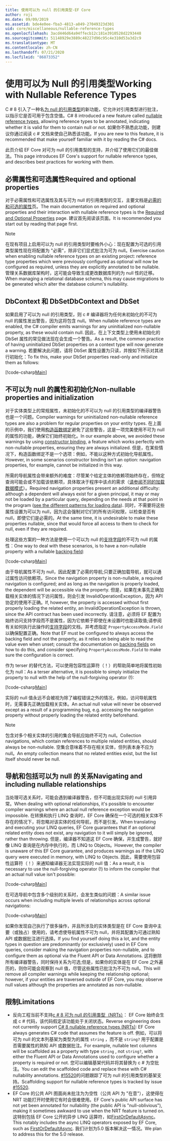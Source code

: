 ```yaml
---
title: 使用可以为 null 的引用类型-EF Core
author: roji
ms.date: 09/09/2019
ms.assetid: bde4e0ee-fba3-4813-a849-27049323d301
uid: core/miscellaneous/nullable-reference-types
ms.openlocfilehash: 3acd446d64a94ffecb12c181e3910528d2293448
ms.sourcegitcommit: 51148929e3889c48227d96c95c4e310d53a3d2c9
ms.translationtype: MT
ms.contentlocale: zh-CN
ms.lasthandoff: 07/21/2020
ms.locfileid: "86873352"
---
```

# <a name="working-with-nullable-reference-types"></a><span data-ttu-id="e6ac0-102">使用可以为 Null 的引用类型</span><span class="sxs-lookup"><span data-stu-id="e6ac0-102">Working with Nullable Reference Types</span></span>

<span data-ttu-id="e6ac0-103">C # 8 引入了一种名[为 null 的引用类型](/dotnet/csharp/tutorials/nullable-reference-types)的新功能，它允许对引用类型进行批注，以指示它是否可用于包含空值。</span><span class="sxs-lookup"><span data-stu-id="e6ac0-103">C# 8 introduced a new feature called [nullable reference types](/dotnet/csharp/tutorials/nullable-reference-types), allowing reference types to be annotated, indicating whether it is valid for them to contain null or not.</span></span> <span data-ttu-id="e6ac0-104">如果你不熟悉此功能，则建议你通过阅读 c # 文档来使自己熟悉该功能。</span><span class="sxs-lookup"><span data-stu-id="e6ac0-104">If you are new to this feature, it is recommended that make yourself familiar with it by reading the C# docs.</span></span>

<span data-ttu-id="e6ac0-105">此页介绍 EF Core 对可为 null 的引用类型的支持，并介绍了使用它们的最佳做法。</span><span class="sxs-lookup"><span data-stu-id="e6ac0-105">This page introduces EF Core's support for nullable reference types, and describes best practices for working with them.</span></span>

## <a name="required-and-optional-properties"></a><span data-ttu-id="e6ac0-106">必需属性和可选属性</span><span class="sxs-lookup"><span data-stu-id="e6ac0-106">Required and optional properties</span></span>

<span data-ttu-id="e6ac0-107">对于必需属性和可选属性及其与可为 null 的引用类型的交互，主要文档是[必需的和可选的属性](xref:core/modeling/entity-properties#required-and-optional-properties)页。</span><span class="sxs-lookup"><span data-stu-id="e6ac0-107">The main documentation on required and optional properties and their interaction with nullable reference types is the [Required and Optional Properties](xref:core/modeling/entity-properties#required-and-optional-properties) page.</span></span> <span data-ttu-id="e6ac0-108">建议首先阅读该页面。</span><span class="sxs-lookup"><span data-stu-id="e6ac0-108">It is recommended you start out by reading that page first.</span></span>

> [!NOTE]
> <span data-ttu-id="e6ac0-109">在现有项目上启用可以为 null 的引用类型时要格外小心：现在配置为可选的引用类型属性现在将配置为 "必需"，除非它们显式批注为可为 null。</span><span class="sxs-lookup"><span data-stu-id="e6ac0-109">Exercise caution when enabling nullable reference types on an existing project: reference type properties which were previously configured as optional will now be configured as required, unless they are explicitly annotated to be nullable.</span></span> <span data-ttu-id="e6ac0-110">管理关系数据库架构时，这可能会导致生成更改数据库列的为 null 性的迁移。</span><span class="sxs-lookup"><span data-stu-id="e6ac0-110">When managing a relational database schema, this may cause migrations to be generated which alter the database column's nullability.</span></span>

## <a name="dbcontext-and-dbset"></a><span data-ttu-id="e6ac0-111">DbContext 和 DbSet</span><span class="sxs-lookup"><span data-stu-id="e6ac0-111">DbContext and DbSet</span></span>

<span data-ttu-id="e6ac0-112">如果启用了可以为 null 的引用类型，则 c # 编译器将为任何未初始化的不可为 null 的属性发出警告，因为这将包含 null。</span><span class="sxs-lookup"><span data-stu-id="e6ac0-112">When nullable reference types are enabled, the C# compiler emits warnings for any uninitialized non-nullable property, as these would contain null.</span></span> <span data-ttu-id="e6ac0-113">因此，在上下文类型上使用未初始化的 DbSet 属性的常见做法现在会生成一个警告。</span><span class="sxs-lookup"><span data-stu-id="e6ac0-113">As a result, the common practice of having uninitialized DbSet properties on a context type will now generate a warning.</span></span> <span data-ttu-id="e6ac0-114">若要解决此问题，请将 DbSet 属性设置为只读，并按如下所示对其进行初始化：</span><span class="sxs-lookup"><span data-stu-id="e6ac0-114">To fix this, make your DbSet properties read-only and initialize them as follows:</span></span>

[!code-csharp[Main](../../../samples/core/Miscellaneous/NullableReferenceTypes/NullableReferenceTypesContext.cs?name=Context&highlight=3-4)]

## <a name="non-nullable-properties-and-initialization"></a><span data-ttu-id="e6ac0-115">不可以为 null 的属性和初始化</span><span class="sxs-lookup"><span data-stu-id="e6ac0-115">Non-nullable properties and initialization</span></span>

<span data-ttu-id="e6ac0-116">对于实体类型上的常规属性，未初始化的不可以为 null 的引用类型的编译器警告也是一个问题。</span><span class="sxs-lookup"><span data-stu-id="e6ac0-116">Compiler warnings for uninitialized non-nullable reference types are also a problem for regular properties on your entity types.</span></span> <span data-ttu-id="e6ac0-117">在上面的示例中，我们使用[构造函数绑定](xref:core/modeling/constructors)避免了这些警告，这是一项完美使用不可为 null 的属性的功能，确保它们始终初始化。</span><span class="sxs-lookup"><span data-stu-id="e6ac0-117">In our example above, we avoided these warnings by using [constructor binding](xref:core/modeling/constructors), a feature which works perfectly with non-nullable properties, ensuring they are always initialized.</span></span> <span data-ttu-id="e6ac0-118">但是，在某些情况下，构造函数绑定不是一个选项：例如，不能以这种方式初始化导航属性。</span><span class="sxs-lookup"><span data-stu-id="e6ac0-118">However, in some scenarios constructor binding isn't an option: navigation properties, for example, cannot be initialized in this way.</span></span>

<span data-ttu-id="e6ac0-119">所需的导航属性会带来额外的难度：尽管某个给定主体的依赖项始终存在，但特定查询可能会或不加载该依赖项，具体取决于程序中该点的需求（[请参阅不同的加载数据模式](xref:core/querying/related-data)）。</span><span class="sxs-lookup"><span data-stu-id="e6ac0-119">Required navigation properties present an additional difficulty: although a dependent will always exist for a given principal, it may or may not be loaded by a particular query, depending on the needs at that point in the program ([see the different patterns for loading data](xref:core/querying/related-data)).</span></span> <span data-ttu-id="e6ac0-120">同时，不需要将这些属性设置为可以为 null，因为这会强制对它们的所有访问权限，以检查是否有 null，即使它们是必需的。</span><span class="sxs-lookup"><span data-stu-id="e6ac0-120">At the same time, it is undesirable to make these properties nullable, since that would force all access to them to check for null, even if they are required.</span></span>

<span data-ttu-id="e6ac0-121">处理这些方案的一种方法是使用一个可以为 null 的[支持字段](xref:core/modeling/backing-field)的不可为 null 的属性：</span><span class="sxs-lookup"><span data-stu-id="e6ac0-121">One way to deal with these scenarios, is to have a non-nullable property with a nullable [backing field](xref:core/modeling/backing-field):</span></span>

[!code-csharp[Main](../../../samples/core/Miscellaneous/NullableReferenceTypes/Order.cs?range=10-17)]

<span data-ttu-id="e6ac0-122">由于导航属性不可为 null，因此配置了必需的导航;只要正确加载导航，就可以通过属性访问依赖项。</span><span class="sxs-lookup"><span data-stu-id="e6ac0-122">Since the navigation property is non-nullable, a required navigation is configured; and as long as the navigation is properly loaded, the dependent will be accessible via the property.</span></span> <span data-ttu-id="e6ac0-123">但是，如果在未事先正确加载相关实体的情况下访问属性，则会引发 InvalidOperationException，因为 API 协定的使用不正确。</span><span class="sxs-lookup"><span data-stu-id="e6ac0-123">If, however, the property is accessed without first properly loading the related entity, an InvalidOperationException is thrown, since the API contract has been used incorrectly.</span></span> <span data-ttu-id="e6ac0-124">请注意，必须将 EF 配置为始终访问支持字段而不是属性，因为它依赖于即使在未设置时也能读取值;请参阅有关如何执行此操作的[支持字段](xref:core/modeling/backing-field)的文档，并考虑指定 `PropertyAccessMode.Field` 以确保配置正确。</span><span class="sxs-lookup"><span data-stu-id="e6ac0-124">Note that EF must be configured to always access the backing field and not the property, as it relies on being able to read the value even when unset; consult the documentation on [backing fields](xref:core/modeling/backing-field) on how to do this, and consider specifying `PropertyAccessMode.Field` to make sure the configuration is correct.</span></span>

<span data-ttu-id="e6ac0-125">作为 terser 的替代方法，可以使用包容性运算符（！）的帮助简单地将属性初始化为 null：</span><span class="sxs-lookup"><span data-stu-id="e6ac0-125">As a terser alternative, it is possible to simply initialize the property to null with the help of the null-forgiving operator (!):</span></span>

[!code-csharp[Main](../../../samples/core/Miscellaneous/NullableReferenceTypes/Order.cs?range=19)]

<span data-ttu-id="e6ac0-126">实际的 null 值永远不会被视为除了编程错误之外的情况，例如，访问导航属性时，无需事先正确加载相关实体。</span><span class="sxs-lookup"><span data-stu-id="e6ac0-126">An actual null value will never be observed except as a result of a programming bug, e.g. accessing the navigation property without properly loading the related entity beforehand.</span></span>

> [!NOTE]
> <span data-ttu-id="e6ac0-127">包含对多个相关实体的引用的集合导航应始终不可为 null。</span><span class="sxs-lookup"><span data-stu-id="e6ac0-127">Collection navigations, which contain references to multiple related entities, should always be non-nullable.</span></span> <span data-ttu-id="e6ac0-128">空集合意味着不存在相关实体，但列表本身不应为 null。</span><span class="sxs-lookup"><span data-stu-id="e6ac0-128">An empty collection means that no related entities exist, but the list itself should never be null.</span></span>

## <a name="navigating-and-including-nullable-relationships"></a><span data-ttu-id="e6ac0-129">导航和包括可以为 null 的关系</span><span class="sxs-lookup"><span data-stu-id="e6ac0-129">Navigating and including nullable relationships</span></span>

<span data-ttu-id="e6ac0-130">当处理可选关系时，可能会遇到编译器警告，但不可能出现实际的 null 引用异常。</span><span class="sxs-lookup"><span data-stu-id="e6ac0-130">When dealing with optional relationships, it's possible to encounter compiler warnings where an actual null reference exception would be impossible.</span></span> <span data-ttu-id="e6ac0-131">在转换和执行 LINQ 查询时，EF Core 确保在一个可选的相关实体不存在的情况下，将忽略对该实体的任何导航，而不是引发。</span><span class="sxs-lookup"><span data-stu-id="e6ac0-131">When translating and executing your LINQ queries, EF Core guarantees that if an optional related entity does not exist, any navigation to it will simply be ignored, rather than throwing.</span></span> <span data-ttu-id="e6ac0-132">但是，编译器不知道这 EF Core 确保，并生成警告，就好像 LINQ 查询是在内存中执行的，而 LINQ to Objects。</span><span class="sxs-lookup"><span data-stu-id="e6ac0-132">However, the compiler is unaware of this EF Core guarantee, and produces warnings as if the LINQ query were executed in memory, with LINQ to Objects.</span></span> <span data-ttu-id="e6ac0-133">因此，需要使用包容性运算符（！）来通知编译器无法实现实际的 null 值：</span><span class="sxs-lookup"><span data-stu-id="e6ac0-133">As a result, it is necessary to use the null-forgiving operator (!) to inform the compiler that an actual null value isn't possible:</span></span>

[!code-csharp[Main](../../../samples/core/Miscellaneous/NullableReferenceTypes/Program.cs?range=46)]

<span data-ttu-id="e6ac0-134">在可选导航中包含多个级别的关系时，会发生类似的问题：</span><span class="sxs-lookup"><span data-stu-id="e6ac0-134">A similar issue occurs when including multiple levels of relationships across optional navigations:</span></span>

[!code-csharp[Main](../../../samples/core/Miscellaneous/NullableReferenceTypes/Program.cs?range=36-39&highlight=2)]

<span data-ttu-id="e6ac0-135">如果你发现自己执行了很多操作，并且所涉及的实体类型是在 EF Core 查询中主要（或独占）使用的，请考虑使导航属性不可为 null，并将其配置为可通过熟知 API 或数据批注进行选择。</span><span class="sxs-lookup"><span data-stu-id="e6ac0-135">If you find yourself doing this a lot, and the entity types in question are predominantly (or exclusively) used in EF Core queries, consider making the navigation properties non-nullable, and to configure them as optional via the Fluent API or Data Annotations.</span></span> <span data-ttu-id="e6ac0-136">这将删除所有编译器警告，同时保持关系为可选;但是，如果你的实体是在 EF Core 之外遍历的，则你可能会观察到 null 值，尽管这些属性已批注为不可为 null。</span><span class="sxs-lookup"><span data-stu-id="e6ac0-136">This will remove all compiler warnings while keeping the relationship optional; however, if your entities are traversed outside of EF Core, you may observe null values although the properties are annotated as non-nullable.</span></span>

## <a name="limitations"></a><span data-ttu-id="e6ac0-137">限制</span><span class="sxs-lookup"><span data-stu-id="e6ac0-137">Limitations</span></span>

* <span data-ttu-id="e6ac0-138">反向工程当前不支持[c # 8 可为 null 的引用类型（NRTs）](/dotnet/csharp/tutorials/nullable-reference-types)： EF Core 始终会生成 c # 代码，该代码假定该功能处于关闭状态。</span><span class="sxs-lookup"><span data-stu-id="e6ac0-138">Reverse engineering does not currently support [C# 8 nullable reference types (NRTs)](/dotnet/csharp/tutorials/nullable-reference-types): EF Core always generates C# code that assumes the feature is off.</span></span> <span data-ttu-id="e6ac0-139">例如，可以将可为 null 的文本列基架为类型为的属性 `string` ，而不是 `string?` 用于配置是否需要属性的熟知 API 或数据批注。</span><span class="sxs-lookup"><span data-stu-id="e6ac0-139">For example, nullable text columns will be scaffolded as a property with type `string` , not `string?`, with either the Fluent API or Data Annotations used to configure whether a property is required or not.</span></span> <span data-ttu-id="e6ac0-140">您可以编辑基架代码并将其替换为 c # 为空批注。</span><span class="sxs-lookup"><span data-stu-id="e6ac0-140">You can edit the scaffolded code and replace these with C# nullability annotations.</span></span> <span data-ttu-id="e6ac0-141">[#15520](https://github.com/aspnet/EntityFrameworkCore/issues/15520)的问题跟踪了可为 null 的引用类型的基架支持。</span><span class="sxs-lookup"><span data-stu-id="e6ac0-141">Scaffolding support for nullable reference types is tracked by issue [#15520](https://github.com/aspnet/EntityFrameworkCore/issues/15520).</span></span>
* <span data-ttu-id="e6ac0-142">EF Core 的公共 API 图面尚未批注为为空性（公共 API 为 "在意"），这使得在 NRT 功能打开时使用它有时会很难使用。</span><span class="sxs-lookup"><span data-stu-id="e6ac0-142">EF Core's public API surface has not yet been annotated for nullability (the public API is "null-oblivious"), making it sometimes awkward to use when the NRT feature is turned on.</span></span> <span data-ttu-id="e6ac0-143">这特别包括 EF Core 公开的异步 LINQ 运算符，如[FirstOrDefaultAsync](/dotnet/api/microsoft.entityframeworkcore.entityframeworkqueryableextensions.firstordefaultasync#Microsoft_EntityFrameworkCore_EntityFrameworkQueryableExtensions_FirstOrDefaultAsync__1_System_Linq_IQueryable___0__System_Linq_Expressions_Expression_System_Func___0_System_Boolean___System_Threading_CancellationToken_)。</span><span class="sxs-lookup"><span data-stu-id="e6ac0-143">This notably includes the async LINQ operators exposed by EF Core, such as [FirstOrDefaultAsync](/dotnet/api/microsoft.entityframeworkcore.entityframeworkqueryableextensions.firstordefaultasync#Microsoft_EntityFrameworkCore_EntityFrameworkQueryableExtensions_FirstOrDefaultAsync__1_System_Linq_IQueryable___0__System_Linq_Expressions_Expression_System_Func___0_System_Boolean___System_Threading_CancellationToken_).</span></span> <span data-ttu-id="e6ac0-144">我们计划为5.0 版本解决这一情况。</span><span class="sxs-lookup"><span data-stu-id="e6ac0-144">We plan to address this for the 5.0 release.</span></span>
